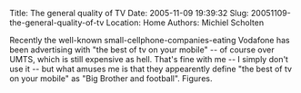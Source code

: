 Title: The general quality of TV
Date: 2005-11-09 19:39:32
Slug: 20051109-the-general-quality-of-tv
Location: Home
Authors: Michiel Scholten

<p>Recently the well-known small-cellphone-companies-eating Vodafone has been advertising with "the best of tv on your mobile" -- of course over UMTS, which is still expensive as hell. That's fine with me -- I simply don't use it -- but what amuses me is that they appearently define "the best of tv on your mobile" as "Big Brother and football". Figures.</p>